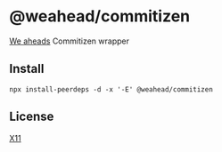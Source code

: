 # @weahead/commitizen

[We aheads](https://www.weahead.se/) Commitizen wrapper

## Install

```
npx install-peerdeps -d -x '-E' @weahead/commitizen
```

## License

[X11](LICENSE)
